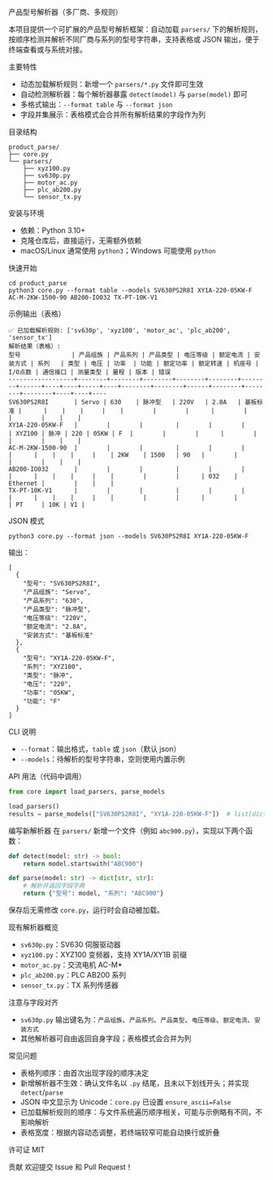 产品型号解析器（多厂商、多规则）

本项目提供一个可扩展的产品型号解析框架：自动加载 `parsers/` 下的解析规则，按顺序检测并解析不同厂商与系列的型号字符串，支持表格或 JSON 输出，便于终端查看或与系统对接。

主要特性
- 动态加载解析规则：新增一个 `parsers/*.py` 文件即可生效
- 自动检测解析器：每个解析器暴露 `detect(model)` 与 `parse(model)` 即可
- 多格式输出：`--format table` 与 `--format json`
- 字段并集展示：表格模式会合并所有解析结果的字段作为列

目录结构
```
product_parse/
├── core.py
└── parsers/
    ├── xyz100.py
    ├── sv630p.py
    ├── motor_ac.py
    ├── plc_ab200.py
    └── sensor_tx.py
```

安装与环境
- 依赖：Python 3.10+
- 克隆仓库后，直接运行，无需额外依赖
- macOS/Linux 通常使用 `python3`；Windows 可能使用 `python`

快速开始
```
cd product_parse
python3 core.py --format table --models SV630PS2R8I XY1A-220-05KW-F AC-M-2KW-1500-90 AB200-IO032 TX-PT-10K-V1
```

示例输出（表格）
```
✅ 已加载解析规则: ['sv630p', 'xyz100', 'motor_ac', 'plc_ab200', 'sensor_tx']
解析结果（表格）:
型号              | 产品组族 | 产品系列 | 产品类型 | 电压等级 | 额定电流 | 安装方式 | 系列   | 类型 | 电压 | 功率  | 功能 | 额定功率 | 额定转速 | 机座号 | I/O点数 | 通信接口 | 测量类型 | 量程 | 版本 | 错误
------------------+--------+--------+--------+--------+--------+--------+------+----+----+-----+----+--------+--------+------+--------+--------+--------+----+----+----
SV630PS2R8I       | Servo | 630    | 脉冲型   | 220V   | 2.8A   | 基板标准 |      |    |    |     |    |        |        |      |        |        |        |    |    |    
XY1A-220-05KW-F   |        |        |         |        |        |        | XYZ100 | 脉冲 | 220 | 05KW | F  |        |        |      |        |        |        |    |    |    
AC-M-2KW-1500-90  |        |        |         |        |        |        |      |    |    |     |    | 2KW    | 1500   | 90   |        |        |        |    |    |    
AB200-IO032       |        |        |         |        |        |        |      |    |    |     |    |        |        |      | 032    | Ethernet |        |    |    |    
TX-PT-10K-V1      |        |        |         |        |        |        |      |    |    |     |    |        |        |      |        |        | PT     | 10K | V1 |    
```

JSON 模式
```
python3 core.py --format json --models SV630PS2R8I XY1A-220-05KW-F
```
输出：
```
[
  {
    "型号": "SV630PS2R8I",
    "产品组族": "Servo",
    "产品系列": "630",
    "产品类型": "脉冲型",
    "电压等级": "220V",
    "额定电流": "2.8A",
    "安装方式": "基板标准"
  },
  {
    "型号": "XY1A-220-05KW-F",
    "系列": "XYZ100",
    "类型": "脉冲",
    "电压": "220",
    "功率": "05KW",
    "功能": "F"
  }
]
```

CLI 说明
- `--format`：输出格式，`table` 或 `json`（默认 json）
- `--models`：待解析的型号字符串，空则使用内置示例

API 用法（代码中调用）
```python
from core import load_parsers, parse_models

load_parsers()
results = parse_models(["SV630PS2R8I", "XY1A-220-05KW-F"])  # list[dict]
```

编写新解析器
在 `parsers/` 新增一个文件（例如 `abc900.py`），实现以下两个函数：
```python
def detect(model: str) -> bool:
    return model.startswith("ABC900")

def parse(model: str) -> dict[str, str]:
    # 解析并返回字段字典
    return {"型号": model, "系列": "ABC900"}
```
保存后无需修改 `core.py`，运行时会自动被加载。

现有解析器概览
- `sv630p.py`：SV630 伺服驱动器
- `xyz100.py`：XYZ100 变频器，支持 XY1A/XY1B 前缀
- `motor_ac.py`：交流电机 AC-M*
- `plc_ab200.py`：PLC AB200 系列
- `sensor_tx.py`：TX 系列传感器

注意与字段对齐
- `sv630p.py` 输出键名为：`产品组族`、`产品系列`、`产品类型`、`电压等级`、`额定电流`、`安装方式`
- 其他解析器可自由返回自身字段；表格模式会合并为列

常见问题
- 表格列顺序：由首次出现字段的顺序决定
- 新增解析器不生效：确认文件名以 `.py` 结尾，且未以下划线开头；并实现 `detect`/`parse`
- JSON 中文显示为 Unicode：`core.py` 已设置 `ensure_ascii=False`
- 已加载解析规则的顺序：与文件系统遍历顺序相关，可能与示例略有不同，不影响解析
- 表格宽度：根据内容动态调整，若终端较窄可能自动换行或折叠

许可证
MIT

贡献
欢迎提交 Issue 和 Pull Request！


